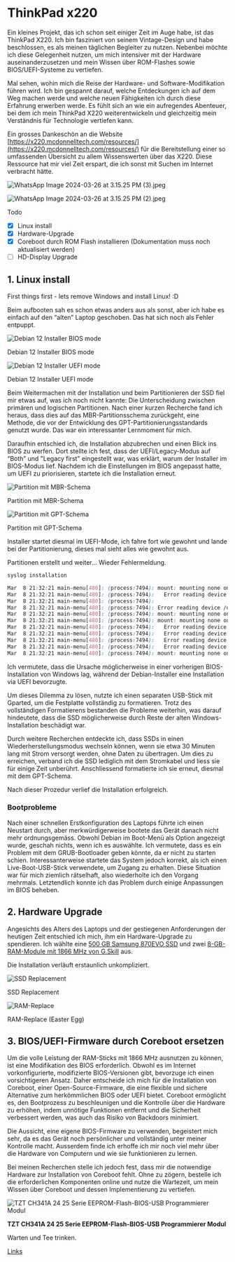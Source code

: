 # ThinkPad x220

Ein kleines Projekt, das ich schon seit einiger Zeit im Auge habe, ist das ThinkPad X220. Ich bin fasziniert von seinem Vintage-Design und habe beschlossen, es als meinen täglichen Begleiter zu nutzen. Nebenbei möchte ich diese Gelegenheit nutzen, um mich intensiver mit der Hardware auseinanderzusetzen und mein Wissen über ROM-Flashes sowie BIOS/UEFI-Systeme zu vertiefen.

Mal sehen, wohin mich die Reise der Hardware- und Software-Modifikation führen wird. Ich bin gespannt darauf, welche Entdeckungen ich auf dem Weg machen werde und welche neuen Fähigkeiten ich durch diese Erfahrung erwerben werde. Es fühlt sich an wie ein aufregendes Abenteuer, bei dem ich mein ThinkPad X220 weiterentwickeln und gleichzeitig mein Verständnis für Technologie vertiefen kann.

Ein grosses Dankeschön an die Website [https://x220.mcdonnelltech.com/resources/](https://x220.mcdonnelltech.com/resources/) für die Bereitstellung einer so umfassenden Übersicht zu allem Wissenswerten über das X220. Diese Ressource hat mir viel Zeit erspart, die ich sonst mit Suchen im Internet verbracht hätte.

![WhatsApp Image 2024-03-26 at 3.15.25 PM (3).jpeg](x220_images/WhatsApp_Image_2024-03-26_at_3.15.25_PM_(3).jpeg)

![WhatsApp Image 2024-03-26 at 3.15.25 PM (2).jpeg](x220_images/WhatsApp_Image_2024-03-26_at_3.15.25_PM_(2).jpeg)

Todo

- [x]  Linux install
- [x]  Hardware-Upgrade
- [x]  Coreboot durch ROM Flash installieren (Dokumentation muss noch aktualisiert werden)
- [ ]  HD-Display Upgrade

## 1. Linux install

First things first - lets remove Windows and install Linux! :D 

Beim aufbooten sah es schon etwas anders aus als sonst, aber ich habe es einfach auf den “alten” Laptop geschoben. Das hat sich noch als Fehler entpuppt.

![Debian 12 Installer BIOS mode](x220_images/Untitled.webp)

Debian 12 Installer BIOS mode

![Debian 12 Installer UEFI mode](x220_images/Untitled.png)

Debian 12 Installer UEFI mode

Beim Weitermachen mit der Installation und beim Partitionieren der SSD fiel mir etwas auf, was ich noch nicht kannte: Die Unterscheidung zwischen primären und logischen Partitionen. Nach einer kurzen Recherche fand ich heraus, dass dies auf das MBR-Partitionsschema zurückgeht, eine Methode, die vor der Entwicklung des GPT-Partitionierungsstandards genutzt wurde. 
Das war ein interessanter Lernmoment für mich.

Daraufhin entschied ich, die Installation abzubrechen und einen Blick ins BIOS zu werfen. Dort stellte ich fest, dass der UEFI/Legacy-Modus auf “Both” und "Legacy first" eingestellt war, was erklärt, warum der Installer im BIOS-Modus lief. Nachdem ich die Einstellungen im BIOS angepasst hatte, um UEFI zu priorisieren, startete ich die Installation erneut.

![Partition mit MBR-Schema](x220_images/Untitled_1.png)

Partition mit MBR-Schema

![Partition mit GPT-Schema](x220_images/Untitled%202.png)

Partition mit GPT-Schema

Installer startet diesmal im UEFI-Mode, ich fahre fort wie gewohnt und lande bei der Partitionierung, dieses mal sieht alles wie gewohnt aus.

Partitionen erstellt und weiter… Wieder Fehlermeldung.

```css
syslog installation

Mar  8 21:32:21 main-menu[480]: (process:7494): mount: mounting none on /sys/firmware/efi/efivars failed: Device or resource busy
Mar  8 21:32:21 main-menu[480]: (process:7494):   Error reading device /dev/sda at 0 length 512.
Mar  8 21:32:21 main-menu[480]: (process:7494):   
Mar  8 21:32:21 main-menu[480]: (process:7494): Error reading device /dev/sda at 0 length 4096.
Mar  8 21:32:21 main-menu[480]: (process:7494): mount: mounting none on /sys/firmware/efi/efivars failed: Device or resource busy
Mar  8 21:32:21 main-menu[480]: (process:7494): mount: mounting none on /sys/firmware/efi/efivars failed: Device or resource busy
Mar  8 21:32:21 main-menu[480]: (process:7494):   Error reading device /dev/sda at 0 length 512.
Mar  8 21:32:21 main-menu[480]: (process:7494):   Error reading device /dev/sda at 0 length 4096.
Mar  8 21:32:21 main-menu[480]: (process:7494):   Error reading device /dev/sda at 0 length 512.
Mar  8 21:32:21 main-menu[480]: (process:7494):   Error reading device /dev/sda at 0 length 4096.
Mar  8 21:32:21 main-menu[480]: (process:7494): mount: mounting none on /sys/firmware/efi/efivars failed: Device or resource busy
```

Ich vermutete, dass die Ursache möglicherweise in einer vorherigen BIOS-Installation von Windows lag, während der Debian-Installer eine Installation via UEFI bevorzugte.

Um dieses Dilemma zu lösen, nutzte ich einen separaten USB-Stick mit Gparted, um die Festplatte vollständig zu formatieren. Trotz des vollständigen Formatierens bestanden die Probleme weiterhin, was darauf hindeutete, dass die SSD möglicherweise durch Reste der alten Windows-Installation beschädigt war.

Durch weitere Recherchen entdeckte ich, dass SSDs in einen Wiederherstellungsmodus wechseln können, wenn sie etwa 30 Minuten lang mit Strom versorgt werden, ohne Daten zu übertragen. Um dies zu erreichen, verband ich die SSD lediglich mit dem Stromkabel und liess sie für einige Zeit unberührt. Anschliessend formatierte ich sie erneut, diesmal mit dem GPT-Schema.

Nach dieser Prozedur verlief die Installation erfolgreich.

### Bootprobleme

Nach einer schnellen Erstkonfiguration des Laptops führte ich einen Neustart durch, aber merkwürdigerweise bootete das Gerät danach nicht mehr ordnungsgemäss. Obwohl Debian im Boot-Menü als Option angezeigt wurde, geschah nichts, wenn ich es auswählte. Ich vermutete, dass es ein Problem mit dem GRUB-Bootloader geben könnte, da er nicht zu starten schien. Interessanterweise startete das System jedoch korrekt, als ich einen Live-Boot-USB-Stick verwendete, um Zugang zu erhalten. Diese Situation war für mich ziemlich rätselhaft, also wiederholte ich den Vorgang mehrmals. Letztendlich konnte ich das Problem durch einige Anpassungen im BIOS beheben.

## 2. Hardware Upgrade

Angesichts des Alters des Laptops und der gestiegenen Anforderungen der heutigen Zeit entschied ich mich, ihm ein Hardware-Upgrade zu spendieren. Ich wählte eine [500 GB Samsung 870EVO SSD](https://www.digitec.ch/de/s1/product/samsung-870-evo-500-gb-25-ssd-14597794?supplier=406802) und zwei [8-GB-RAM-Module mit 1866 MHz von G.Skill](https://www.digitec.ch/de/s1/product/gskill-ripjaws-2-x-8gb-1866-mhz-ddr3-ram-so-dimm-ram-15685275?supplier=406802) aus.

Die Installation verläuft erstaunlich unkompliziert.

![SSD Replacement](x220_images/WhatsApp_Image_2024-03-26_at_3.20.30_PM.jpeg)

SSD Replacement

![RAM-Replace](x220_images/ram-replace_-_Kopie.jpg)

RAM-Replace (Easter Egg)

## 3. BIOS/UEFI-Firmware durch Coreboot ersetzen

Um die volle Leistung der RAM-Sticks mit 1866 MHz ausnutzen zu können, ist eine Modifikation des BIOS erforderlich. Obwohl es im Internet vorkonfigurierte, modifizierte BIOS-Versionen gibt, bevorzuge ich einen vorsichtigeren Ansatz. Daher entscheide ich mich für die Installation von Coreboot, einer Open-Source-Firmware, die eine flexible und sichere Alternative zum herkömmlichen BIOS oder UEFI bietet. Coreboot ermöglicht es, den Bootprozess zu beschleunigen und die Kontrolle über die Hardware zu erhöhen, indem unnötige Funktionen entfernt und die Sicherheit verbessert werden, was auch das Risiko von Backdoors minimiert.

Die Aussicht, eine eigene BIOS-Firmware zu verwenden, begeistert mich sehr, da es das Gerät noch persönlicher und vollständig unter meiner Kontrolle macht. Ausserdem finde ich erhoffe ich mir noch viel mehr über die Hardware von Computern und wie sie funktionieren zu lernen.

Bei meinen Recherchen stelle ich jedoch fest, dass mir die notwendige Hardware zur Installation von Coreboot fehlt. Ohne zu zögern, bestelle ich die erforderlichen Komponenten online und nutze die Wartezeit, um mein Wissen über Coreboot und dessen Implementierung zu vertiefen.

![**TZT CH341A 24 25 Serie EEPROM-Flash-BIOS-USB Programmierer Modul**](ThinkPad%20x220%2089781bc9a52c40d89aca82e9ad9cdb76/Untitled%203.png)

**TZT CH341A 24 25 Serie EEPROM-Flash-BIOS-USB Programmierer Modul**

Warten und Tee trinken. 

[Links](ThinkPad%20x220%2089781bc9a52c40d89aca82e9ad9cdb76/Links%2070885424f5e340b3b4a5afad82c90e4a.md)